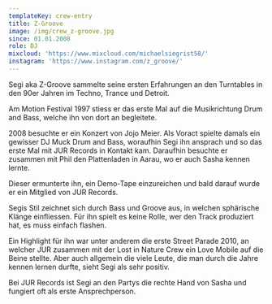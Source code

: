 ```yaml
---
templateKey: crew-entry
title: Z-Groove
image: /img/crew_z-groove.jpg
since: 01.01.2008
role: DJ
mixcloud: 'https://www.mixcloud.com/michaelsiegrist58/'
instagram: 'https://www.instagram.com/z_groove/'
---
```

Segi aka Z-Groove sammelte seine ersten Erfahrungen an den Turntables in den 90er Jahren im Techno, Trance und Detroit. 

Am Motion Festival 1997 stiess er das erste Mal auf die Musikrichtung Drum and Bass, welche ihn von dort an begleitete. 

2008 besuchte er ein Konzert von Jojo Meier. Als Voract spielte damals ein gewisser DJ Muck Drum and Bass, woraufhin Segi ihn ansprach und so das erste Mal mit JUR Records in Kontakt kam. Daraufhin besuchte er zusammen mit Phil den Plattenladen in Aarau, wo er auch Sasha kennen lernte. 

Dieser ermunterte ihn, ein Demo-Tape einzureichen und bald darauf wurde er ein Mitglied von JUR Records.

Segis Stil zeichnet sich durch Bass und Groove aus, in welchen sphärische Klänge einfliessen. Für ihn spielt es keine Rolle, wer den Track produziert hat, es muss einfach flashen. 

Ein Highlight für ihn war unter anderem die erste Street Parade 2010, an welcher JUR zusammen mit der Lost in Nature Crew ein Love Mobile auf die Beine stellte. Aber auch allgemein die viele Leute, die man durch die Jahre kennen lernen durfte, sieht Segi als sehr positiv. 

Bei JUR Records ist Segi an den Partys die rechte Hand von Sasha und fungiert oft als erste Ansprechperson.
